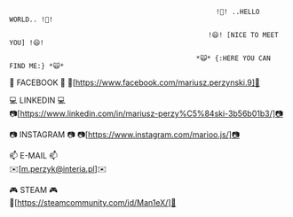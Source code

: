                                                         !👋! ..HELLO WORLD.. !👋!
   
                                                      !😄! [NICE TO MEET YOU] !😄!
   
                                                   *🙀* {:HERE YOU CAN FIND ME:} *🙀*

📲                   FACEBOOK                   📲
📲[https://www.facebook.com/mariusz.perzynski.9]📲


💻                            LINKEDIN                           💻     
📷[https://www.linkedin.com/in/mariusz-perzy%C5%84ski-3b56b01b3/]📷



📷                INSTAGRAM             📷
📷[https://www.instagram.com/marioo.js/]📷



📫         E-MAIL      📫     
✉️[m.perzyk@interia.pl]✉️


🎮                   STEAM               🎮      
👾[https://steamcommunity.com/id/Man1eX/]👾




